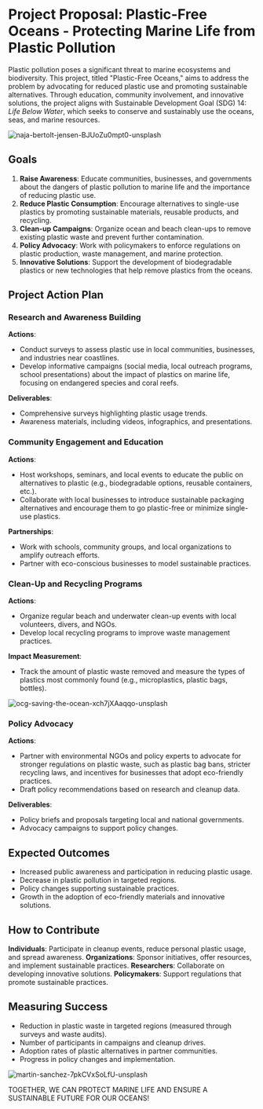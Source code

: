 # Project Proposal: Plastic-Free Oceans - Protecting Marine Life from Plastic Pollution

Plastic pollution poses a significant threat to marine ecosystems and biodiversity. This project, titled "Plastic-Free Oceans," aims to address the problem by advocating for reduced plastic use and promoting sustainable alternatives. Through education, community involvement, and innovative solutions, the project aligns with Sustainable Development Goal (SDG) 14: *Life Below Water*, which seeks to conserve and sustainably use the oceans, seas, and marine resources.

![naja-bertolt-jensen-BJUoZu0mpt0-unsplash](https://github.com/user-attachments/assets/5bee6fb9-c15a-451f-b718-41fbe0c71ba4)



## Goals
1. **Raise Awareness**: Educate communities, businesses, and governments about the dangers of plastic pollution to marine life and the importance of reducing plastic use.
2. **Reduce Plastic Consumption**: Encourage alternatives to single-use plastics by promoting sustainable materials, reusable products, and recycling.
3. **Clean-up Campaigns**: Organize ocean and beach clean-ups to remove existing plastic waste and prevent further contamination.
4. **Policy Advocacy**: Work with policymakers to enforce regulations on plastic production, waste management, and marine protection.
5. **Innovative Solutions**: Support the development of biodegradable plastics or new technologies that help remove plastics from the oceans.

## Project Action Plan
### Research and Awareness Building
**Actions**:
- Conduct surveys to assess plastic use in local communities, businesses, and industries near coastlines.
- Develop informative campaigns (social media, local outreach programs, school presentations) about the impact of plastics on marine life, focusing on endangered species and coral reefs.

**Deliverables**:
- Comprehensive surveys highlighting plastic usage trends.
- Awareness materials, including videos, infographics, and presentations.

### Community Engagement and Education
**Actions**:
- Host workshops, seminars, and local events to educate the public on alternatives to plastic (e.g., biodegradable options, reusable containers, etc.).
- Collaborate with local businesses to introduce sustainable packaging alternatives and encourage them to go plastic-free or minimize single-use plastics.

**Partnerships**:
- Work with schools, community groups, and local organizations to amplify outreach efforts.
- Partner with eco-conscious businesses to model sustainable practices.

### Clean-Up and Recycling Programs
**Actions**:
- Organize regular beach and underwater clean-up events with local volunteers, divers, and NGOs.
- Develop local recycling programs to improve waste management practices.

**Impact Measurement**:
- Track the amount of plastic waste removed and measure the types of plastics most commonly found (e.g., microplastics, plastic bags, bottles).

![ocg-saving-the-ocean-xch7jXAaqqo-unsplash](https://github.com/user-attachments/assets/c2bff81a-cdf9-4940-80c4-3a5f3de4e71a)


### Policy Advocacy
**Actions**:
- Partner with environmental NGOs and policy experts to advocate for stronger regulations on plastic waste, such as plastic bag bans, stricter recycling laws, and incentives for businesses that adopt eco-friendly practices.
- Draft policy recommendations based on research and cleanup data.

**Deliverables**:
- Policy briefs and proposals targeting local and national governments.
- Advocacy campaigns to support policy changes.

## Expected Outcomes
- Increased public awareness and participation in reducing plastic usage.
- Decrease in plastic pollution in targeted regions.
- Policy changes supporting sustainable practices.
- Growth in the adoption of eco-friendly materials and innovative solutions.

## How to Contribute
 **Individuals**: Participate in cleanup events, reduce personal plastic usage, and spread awareness.
 **Organizations**: Sponsor initiatives, offer resources, and implement sustainable practices.
 **Researchers**: Collaborate on developing innovative solutions.
 **Policymakers**: Support regulations that promote sustainable practices.

## Measuring Success
- Reduction in plastic waste in targeted regions (measured through surveys and waste audits).
- Number of participants in campaigns and cleanup drives.
- Adoption rates of plastic alternatives in partner communities.
- Progress in policy changes and implementation.

![martin-sanchez-7pkCVxSoLfU-unsplash](https://github.com/user-attachments/assets/8fcb0285-e8ed-46ad-a5cc-1a4e3f433b60)


TOGETHER, WE CAN PROTECT MARINE LIFE AND ENSURE A SUSTAINABLE FUTURE FOR OUR OCEANS!
